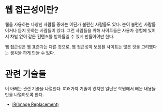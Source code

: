 # 웹 접근성이란?
웹을 사용하는 다양한 사람들 중에는 어딘가 불편한 사람들도 있다. 눈이 불편한 사람들이거나 듣지 못하는 사람들이 있다. 그런 사람들을 위해 사이트들은 사용자 경험에 있어서 차별 없이 같은 컨텐츠를 받아들일 수 있게 만들어야만 한다.

웹 접근성은 웹 표준과는 다른 것으로, 웹 접근성이 보장된 사이트는 많은 것을 고려했다는 생각을 하게 만들 수 있다.

# 관련 기술들
이 아래는 관련 기술을 나열한다. 여러가지 기술이 있지만 일단은 학원에서 배운 내용들만을 나열하도록 한다.

+ [IR(Image Replacement)](./11.1.image-replacement.md)
